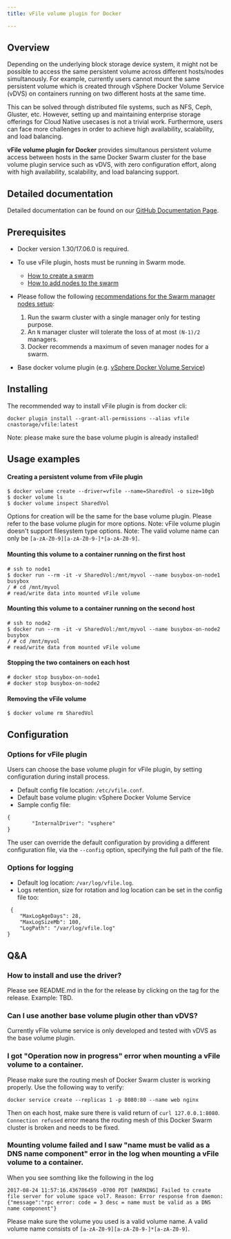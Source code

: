 ```yaml
---
title: vFile volume plugin for Docker

---
```

## Overview
Depending on the underlying block storage device system, it might not be possible to access the same
persistent volume across different hosts/nodes simultanously.
For example, currently users cannot mount the same persistent volume which is created through
vSphere Docker Volume Service (vDVS) on containers running on two different hosts at the same time.

This can be solved through distributed file systems, such as NFS, Ceph, Gluster, etc.
However, setting up and maintaining enterprise storage offerings for Cloud Native usecases is not a trivial work.
Furthermore, users can face more challenges in order to achieve high availability, scalability, and load balancing.

__vFile volume plugin for Docker__ provides simultanous persistent volume access between hosts in the
same Docker Swarm cluster for the base volume plugin service such as vDVS, with zero configuration effort,
along with high availability, scalability, and load balancing support.

## Detailed documentation
Detailed documentation can be found on our [GitHub Documentation Page](http://vmware.github.io/docker-volume-vsphere/documentation/).

## Prerequisites
* Docker version 1.30/17.06.0 is required.
* To use vFile plugin, hosts must be running in Swarm mode.
    * [How to create a swarm](https://docs.docker.com/engine/swarm/swarm-tutorial/create-swarm/)
    * [How to add nodes to the swarm](https://docs.docker.com/engine/swarm/swarm-tutorial/add-nodes/)
* Please follow the following [recommendations for the Swarm manager nodes setup](https://docs.docker.com/engine/swarm/how-swarm-mode-works/nodes/#manager-nodes):
    1. Run the swarm cluster with a single manager only for testing purpose.
    2. An `N` manager cluster will tolerate the loss of at most `(N-1)/2` managers.
    3. Docker recommends a maximum of seven manager nodes for a swarm.

* Base docker volume plugin (e.g. [vSphere Docker Volume Service](https://github.com/vmware/docker-volume-vsphere))

## Installing
The recommended way to install vFile plugin is from docker cli:
```
docker plugin install --grant-all-permissions --alias vfile cnastorage/vfile:latest
```
Note: please make sure the base volume plugin is already installed!

## Usage examples

#### Creating a persistent volume from vFile plugin
```
$ docker volume create --driver=vfile --name=SharedVol -o size=10gb
$ docker volume ls
$ docker volume inspect SharedVol
```
Options for creation will be the same for the base volume plugin.
Please refer to the base volume plugin for more options.
Note: vFile volume plugin doesn't support filesystem type options.
Note: The valid volume name can only be ```[a-zA-Z0-9][a-zA-Z0-9-]*[a-zA-Z0-9]```.

#### Mounting this volume to a container running on the first host
```
# ssh to node1
$ docker run --rm -it -v SharedVol:/mnt/myvol --name busybox-on-node1 busybox
/ # cd /mnt/myvol
# read/write data into mounted vFile volume
```

#### Mounting this volume to a container running on the second host
```
# ssh to node2
$ docker run --rm -it -v SharedVol:/mnt/myvol --name busybox-on-node2 busybox
/ # cd /mnt/myvol
# read/write data from mounted vFile volume
```

#### Stopping the two containers on each host
```
# docker stop busybox-on-node1
# docker stop busybox-on-node2
```

#### Removing the vFile volume
```
$ docker volume rm SharedVol
```

## Configuration
### Options for vFile plugin
Users can choose the base volume plugin for vFile plugin, by setting configuration during install process.
<!---
* Through CLI flag can only be done through non-managed plugin.
--->

* Default config file location: `/etc/vfile.conf`.
* Default base volume plugin: vSphere Docker Volume Service
* Sample config file:
```
{
        "InternalDriver": "vsphere"
}
```

The user can override the default configuration by providing a different configuration file,
via the `--config` option, specifying the full path of the file.

### Options for logging
* Default log location: `/var/log/vfile.log`.
* Logs retention, size for rotation and log location can be set in the config file too:
```
 {
	"MaxLogAgeDays": 28,
	"MaxLogSizeMb": 100,
	"LogPath": "/var/log/vfile.log"
}
```

## Q&A

### How to install and use the driver?
Please see README.md in the for the release by clicking on the tag for the release. Example: TBD.

### Can I use another base volume plugin other than vDVS?
Currently vFile volume service is only developed and tested with vDVS as the base volume plugin.


### I got "Operation now in progress" error when mounting a vFile volume to a container.
Please make sure the routing mesh of Docker Swarm cluster is working properly.
Use the following way to verify:
```
docker service create --replicas 1 -p 8080:80 --name web nginx
```
Then on each host, make sure there is valid return of `curl 127.0.0.1:8080`.
`Connection refused` error means the routing mesh of this Docker Swarm cluster is broken and needs to be fixed.

### Mounting volume failed and I saw "name must be valid as a DNS name component" error in the log when mounting a vFile volume to a container.
When you see somthing like the following in the log
```
2017-08-24 11:57:16.436786459 -0700 PDT [WARNING] Failed to create file server for volume space vol7. Reason: Error response from daemon: {"message":"rpc error: code = 3 desc = name must be valid as a DNS name component"}
```
Please make sure the volume you used is a valid volume name. A valid volume name consists of ```[a-zA-Z0-9][a-zA-Z0-9-]*[a-zA-Z0-9]```.
